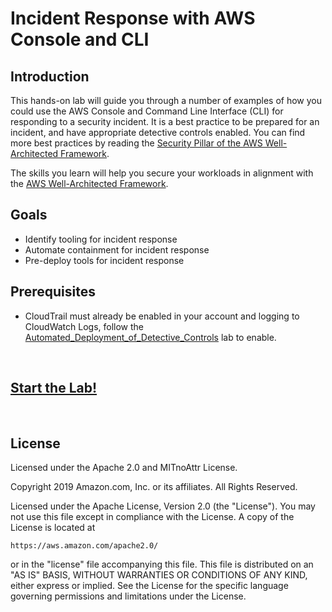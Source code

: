 # Incident Response with AWS Console and CLI

## Introduction

This hands-on lab will guide you through a number of examples of how you could use the AWS Console and Command Line Interface (CLI) for responding to a security incident. It is a best practice to be prepared for an incident, and have appropriate detective controls enabled. You can find more best practices by reading the [Security Pillar of the AWS Well-Architected Framework](https://wa.aws.amazon.com/wat.pillar.security.en.html).

The skills you learn will help you secure your workloads in alignment with the [AWS Well-Architected Framework](https://aws.amazon.com/architecture/well-architected/).

## Goals

* Identify tooling for incident response
* Automate containment for incident response
* Pre-deploy tools for incident response

## Prerequisites

* CloudTrail must already be enabled in your account and logging to CloudWatch Logs, follow the [Automated_Deployment_of_Detective_Controls](../Automated_Deployment_of_Detective_Controls/README.md) lab to enable.

<BR>

## [Start the Lab!](Lab_Guide.md)

<BR>

## License

Licensed under the Apache 2.0 and MITnoAttr License.

Copyright 2019 Amazon.com, Inc. or its affiliates. All Rights Reserved.

Licensed under the Apache License, Version 2.0 (the "License"). You may not use this file except in compliance with the License. A copy of the License is located at

    https://aws.amazon.com/apache2.0/

or in the "license" file accompanying this file. This file is distributed on an "AS IS" BASIS, WITHOUT WARRANTIES OR CONDITIONS OF ANY KIND, either express or implied. See the License for the specific language governing permissions and limitations under the License.


